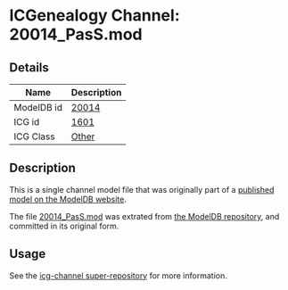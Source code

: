 # ICGenealogy Channel: 20014\_PasS.mod

## Details

Name | Description
---- | -----------
ModelDB id | [20014](http://senselab.med.yale.edu/ModelDB/ShowModel.cshtml?model=20014)
ICG id | [1601](http://icg.neurotheory.ox.ac.uk/channels/other/1601)
ICG Class | [Other](http://icg.neurotheory.ox.ac.uk/channels/other)

## Description

This is a single channel model file that was originally part of a [published model on the ModelDB website](http://senselab.med.yale.edu/mModelDB/ShowModel.cshtml?model=20014).

The file [20014\_PasS.mod](20014_PasS.mod) was extrated from [the ModelDB repository](http://senselab.med.yale.edu/ModelDB/ShowModel.cshtml?model=20014), and committed in its original form.

## Usage

See the [icg-channel super-repository](https://github.com/icgenealogy/icg-channels) for more information.